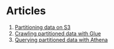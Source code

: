 # Articles

1. [Partitioning data on S3](partitioning_data_on_s3.md)
1. [Crawling partitioned data with Glue](crawling_partitioned_data_with_glue.md)
1. [Querying partitioned data with Athena](querying_partitioned_data_with_athena.md)